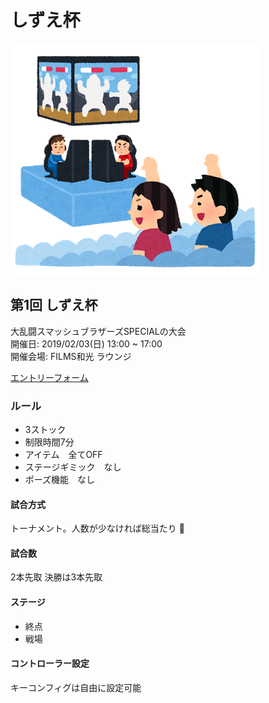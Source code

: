 # しずえ杯
![](/assets/img/esports_game_taikai.png)
## 第1回 しずえ杯
大乱闘スマッシュブラザーズSPECIALの大会  
開催日: 2019/02/03(日) 13:00 ~ 17:00  
開催会場: FILMS和光 ラウンジ  

[エントリーフォーム](https://goo.gl/forms/ko759PMzkICd7ZQ22)

### ルール
+ 3ストック
+ 制限時間7分
+ アイテム　全てOFF
+ ステージギミック　なし
+ ポーズ機能　なし

#### 試合方式
トーナメント。人数が少なければ総当たり

#### 試合数
2本先取
決勝は3本先取

#### ステージ
+ 終点
+ 戦場

#### コントローラー設定
キーコンフィグは自由に設定可能